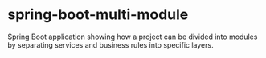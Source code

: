 # spring-boot-multi-module
Spring Boot application showing how a project can be divided into modules by separating services and business rules into specific layers.
